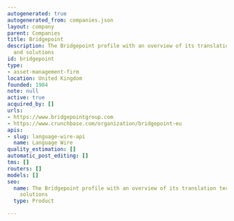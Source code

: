 ```yaml
---
autogenerated: true
autogenerated_from: companies.json
layout: company
parent: Companies
title: Bridgepoint
description: The Bridgepoint profile with an overview of its translation technologies
  and solutions
id: bridgepoint
type:
- asset-management-firm
location: United Kingdom
founded: 1984
note: null
active: true
acquired_by: []
urls:
- https://www.bridgepointgroup.com
- https://www.crunchbase.com/organization/bridgepoint-eu
apis:
- slug: language-wire-api
  name: Language Wire
quality_estimation: []
automatic_post_editing: []
tms: []
routers: []
models: []
seo:
  name: The Bridgepoint profile with an overview of its translation technologies and
    solutions
  type: Product

---
```


